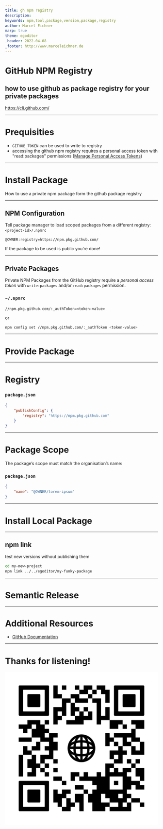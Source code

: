 ```yaml
---
title: gh npm registry
description: 
keywords: npm,tool,package,version,package,registry
author: Marcel Eichner
marp: true
theme: egoditor
_header: 2022-04-08
_footer: http://www.marceleichner.de
---
```


<!-- _class: lead -->
# GitHub NPM Registry

## how to use github as package registry for your private packages

https://cli.github.com/

---
<!-- _class: invert lead -->
# Prequisities

- `GITHUB_TOKEN` can be used to write to registry
- accessing the github npm registry requires a personal access token with "read:packages" permissions ([Manage Personal Access Tokens](https://github.com/settings/tokens))

---
<!-- _class: lead -->
# Install Package
How to use a private npm package form the github package registry

---
## NPM Configuration
Tell package manager to load scoped packages from a different registry:
`<project-id>/.npmrc`
```
@OWNER:registry=https://npm.pkg.github.com/
```

If the package to be used is public you’re done!

---
## Private Packages

Private NPM Packages from the GitHub registry require a *personal access token* with `write:packages` and/or `read:packages` permission.

### `~/.npmrc`

```
//npm.pkg.github.com/:_authToken=<token-value>
```

or 

```bash
npm config set //npm.pkg.github.com/:_authToken <token-value>
```


---
<!-- _class: lead -->
# Provide Package
---
# Registry

### `package.json`
```json
{
    "publishConfig": {
        "registry": "https://npm.pkg.github.com"
    }
}
```
---
# Package Scope

The package’s scope must match the organisation’s name:

### `package.json`
```json
{
    "name": "@OWNER/lorem-ipsum"
}
```


---
<!-- _class: lead -->
# Install Local Package
---
## npm link

test new versions without publishing them

```bash
cd my-new-project
npm link ../../egoditor/my-funky-package
```


---
<!-- _class: lead -->
# Semantic Release

---
# Additional Resources

- [GitHub Documentation](https://docs.github.com/es/packages/working-with-a-github-packages-registry/working-with-the-npm-registry)

---
<!-- _class: three -->
# Thanks for listening!
![bg left 50%](./assets/ephigenia.de.png)